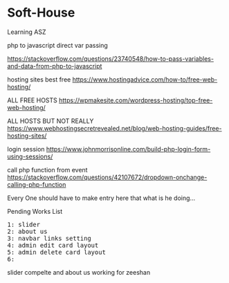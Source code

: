 # Soft-House
Learning ASZ

php to javascript direct var passing

https://stackoverflow.com/questions/23740548/how-to-pass-variables-and-data-from-php-to-javascript


hosting sites best free
https://www.hostingadvice.com/how-to/free-web-hosting/

ALL FREE HOSTS
https://wpmakesite.com/wordpress-hosting/top-free-web-hosting/

ALL HOSTS BUT NOT REALLY
https://www.webhostingsecretrevealed.net/blog/web-hosting-guides/free-hosting-sites/


login session 
https://www.johnmorrisonline.com/build-php-login-form-using-sessions/

call php function from event
https://stackoverflow.com/questions/42107672/dropdown-onchange-calling-php-function

Every One should have to make entry here that what is he doing...

Pending Works List

<pre>1: slider
2: about us
3: navbar links setting
4: admin edit card layout
5: admin delete card layout
6: 
</pre>

slider compelte and about us working for zeeshan
